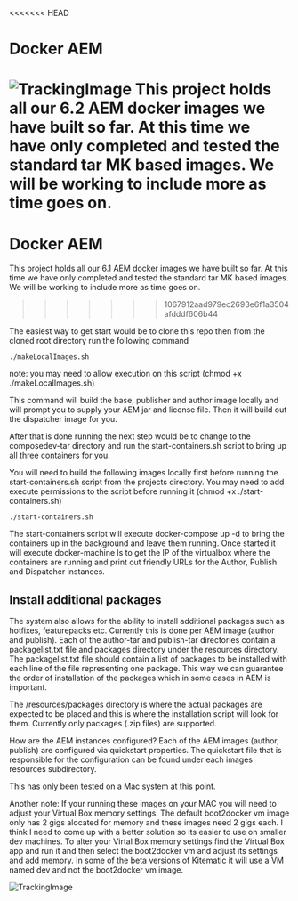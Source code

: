 <<<<<<< HEAD
# Docker AEM
![TrackingImage](https://adobeatadobe.d1.sc.omtrdc.net/b/ss/adbeaaagit/1/H.27.5--NS/0?AQB=1&ndh=1&ce=UTF-8&ns=adobeatadobe&pageName=github%3Aaem_6-1_docker%3Areadme&g=%2FAdobeAtAdobe%2Faem_6-1_docker&ch=github)
This project holds all our 6.2 AEM docker images we have built so far.  At this time we have only completed and tested the standard tar MK based images.  We will be working to include more as time goes on.
=======
# Docker AEM 
This project holds all our 6.1 AEM docker images we have built so far.  At this time we have only completed and tested the standard tar MK based images.  We will be working to include more as time goes on.  
>>>>>>> 1067912aad979ec2693e6f1a3504afdddf606b44

The easiest way to get start would be to clone this repo then from the cloned root directory run the following command
```
./makeLocalImages.sh
```
note: you may need to allow execution on this script (chmod +x ./makeLocalImages.sh)

This command will build the base, publisher and author image locally and will prompt you to supply your AEM jar and license file.  Then it will build out the dispatcher image for you.

After that is done running the next step would be to change to the composedev-tar directory and run the start-containers.sh script to bring up all three containers for you.

You will need to build the following images locally first before running the start-containers.sh script from the projects directory. You may need to add execute permissions to the script before running it (chmod +x ./start-containers.sh)
```
./start-containers.sh
```
The start-containers script will execute docker-compose up -d to bring the containers up in the background and leave them running. Once started it will execute docker-machine ls to get the IP of the virtualbox where the containers are running and print out friendly URLs for the Author, Publish and Dispatcher instances.

## Install additional packages

The system also allows for the ability to install additional packages such as hotfixes, featurepacks etc. Currently this is done per AEM image (author and publish). Each of the author-tar and publish-tar directories contain a packagelist.txt file and packages directory under the resources directory. The packagelist.txt file should contain a list of packages to be installed with each line of the file representing one package. This way we can guarantee the order of installation of the packages which in some cases in AEM is important.

The /resources/packages directory is where the actual packages are expected to be placed and this is where the installation script will look for them. Currently only packages (.zip files) are supported.

How are the AEM instances configured?  Each of the AEM images (author, publish) are configured via quickstart properties.  The quickstart file that is responsible for the configuration can be found under each images resources subdirectory.

This has only been tested on a Mac system at this point.

Another note:  If your running these images on your MAC you will need to adjust your Virtual Box memory settings.  The default boot2docker vm image only has 2 gigs alocated for memory and these images need 2 gigs each.  I think I need to come up with a better solution so its easier to use on smaller dev machines.  To alter your Virtal Box memory settings find the Virtual Box app and run it and then select the boot2docker vm and adjust its settings and add memory.
In some of the beta versions of Kitematic it will use a VM named dev and not the boot2docker vm image.

![TrackingImage](https://adobeatadobe.d1.sc.omtrdc.net/b/ss/adbeaaagit/1/H.27.5--NS/0?AQB=1&ndh=1&ce=UTF-8&ns=adobeatadobe&pageName=github%3Aaem_6-1_docker%3Areadme&g=%2FAdobeAtAdobe%2Faem_6-1_docker&ch=github)
